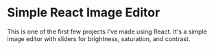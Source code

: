 # Simple React Image Editor

This is one of the first few projects I've made using React. It's a simple image editor with sliders for brightness, saturation, and contrast.


 

